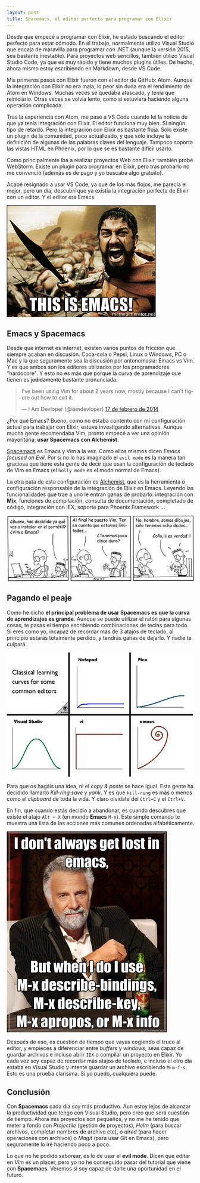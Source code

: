 ```yaml
---
layout: post
title: Spacemacs, el editor perfecto para programar con Elixir
---
```


Desde que empecé a programar con Elixir, he estado buscando el editor perfecto para estar cómodo. En el trabajo, normalmente utilizo Visual Studio
que encaja de maravilla para programar con .NET (aunque la versión 2015, sea bastante inestable). Para proyectos web sencillos, también utilizo Visual Studio Code,
ya que es muy rápido y tiene muchos plugins útiles. De hecho, ahora mismo estoy escribiendo en Markdown, desde VS Code.

Mis primeros pasos con Elixir fueron con el editor de GitHub: Atom. Aunque la integración con Elixir no era mala, lo peor sin duda era el rendimiento de Atom en Windows. Muchas veces se quedaba atascado, y tenía que reiniciarlo. Otras veces se volvía lento, como si estuviera haciendo alguna operación complicada. 

Tras la experiencia con Atom, me pasé a VS Code cuando leí la noticia de que ya tenía integración con Elixir. El editor funciona muy bien. Si ningún tipo de retardo. Pero la integración con Elixir es bastante floja. Solo existe un plugin de la comunidad, poco actualizado, y que solo incluye la definición de algunas de las palabras claves del lenguaje. Tampoco soporta las vistas HTML en Phoenix, por lo que se es bastante difícil usarlo.

Como principalmente iba a realizar proyectos Web con Elixir, también probé WebStorm. 
Existe un plugin para programar en Elixir, pero tras probarlo no me convenció (además es de pago y yo buscaba algo gratuito). 

Acabé resignado a usar VS Code, ya que de los más flojos, me parecía el mejor, pero un día, descubrí que ya existía la integración perfecta de Elixir con un editor. Y el editor era Emacs.

![Leonidas gritando Emacs](/img/posts/2016/this_is_emacs.jpg)

## Emacs y Spacemacs

Desde que internet es internet, existen varios puntos de fricción que siempre acaban en discusión. Coca-cola o  Pepsi, Linux o Windows, PC o Mac y la que seguramente sea la discusión por antonomasia: Emacs vs Vim. Y es que ambos son los editores utilizados por los programadores "hardocore". Y esto no es más que porque la curva de aprendizaje que tienen es ~~jodidamente~~ bastante pronunciada.

<blockquote class="twitter-tweet" data-lang="es"><p lang="en" dir="ltr">I&#39;ve been using Vim for about 2 years now, mostly because I can&#39;t figure out how to exit it.</p>&mdash; I Am Devloper (@iamdevloper) <a href="https://twitter.com/iamdevloper/status/435555976687923200">17 de febrero de 2014</a></blockquote>
<script async src="//platform.twitter.com/widgets.js" charset="utf-8"></script>

¿Por qué Emacs? Bueno, como no estaba contento con mi configuración actual para trabajar con Elixir, estuve investigando alternativas. Aunque mucha gente recomendaba Vim, pronto empecé a ver una opinión mayoritaria: **usar Spacemacs con Alchemist**.  

[Spacemacs](http://spacemacs.org/) es Emacs y Vim a la vez. Como ellos mismos dicen *Emacs focused on Evil*. Por si no lo has imaginado el `evil mode` es la manera tan graciosa que tiene esta gente de decir que usan la configuración de teclado de Vim en Emacs (el  `holly mode` es el modo normal de Emacs).

La otra pata de esta configuración es [Alchemist](https://github.com/tonini/alchemist.el), que es la herramienta o configuración responsable de la integración de Elixir en Emacs. Leyendo las funcionalidades que trae a uno le entran ganas de probarlo: integración con **Mix**, funciones de compilación, consulta de documentación, completado de código, integración con IEX, soporte para Phoenix Framework ...      


![Tira Ecol](/img/posts/2016/tiraecol-3.jpg)


## Pagando el peaje

Como he dicho **el principal problema de usar Spacemacs es que la curva de aprendizajes es grande**. Aunque se puede utilizar el ratón para algunas cosas, te pasas el tiempo escribiendo combinaciones de teclas para todo. Si eres como yo, incapaz de recordar más de 3 atajos de teclado, al principio estarás totalmente perdido, y tendrás ganas de dejarlo. Y nadie te culpará.

![Curvas de aprendizaje en algunos editores](/img/posts/2016/learning_curve.jpg)

Para que os hagáis una idea, ni el *copy & paste* se hace igual. Esta gente ha decidido llamarlo *Kill-ring save* y *yank*. Y es que `kill-ring` es más o menos como el *clipboard* de toda la vida. Y claro olvídate del `Ctrl+C` y el `Ctrl+V`.  

En fin, que cuando estás decidio a abandonar, es cuando descubres que existe el atajo `Alt + X` (en mundo **Emacs** `M-x`). Este simple comando te muestra una lista de las acciones más comunes ordenadas alfabéticamente. 

![Meme de Alt+M](/img/posts/2016/lost_emacs.jpg)

Después de eso, es cuestión de tiempo que vayas cogiendo el truco al editor, y empieces a diferenciar entre *buffers* y *windows*, seas capaz de guardar archivos e incluso abrir `IEX` o compilar un proyecto en Elixir. Yo cada vez soy capaz de recordar más atajos de teclado, e incluso el otro día estaba en Visual Studio y intenté guardar un archivo escribiendo `M-m-f-s`. Esto es una prueba clarísima. Si yo puedo, cualquiera puede.

## Conclusión

Con **Spacemacs** cada día soy más productivo. Aun estoy lejos de alcanzar la productividad que tengo con Visual Studio, pero creo que será cuestión de tiempo. Ahora mis proyectos son pequeños, y no me he tenido que meter a fondo con *Projectile* (gestión de proyectos), *Helm* (para buscar archivos, completar nombres de archivo etc), o *dired* (para hacer operaciones con archivos) o *Magit* (para usar Git en Emacs), pero seguramente lo iré haciendo poco a poco.

Lo que no he podido saborear, es lo de usar el **evil mode**. Dicen que editar en *Vim* es un placer, pero yo no he conseguido pasar del tutorial que viene con **Spacemacs**. Veremos si soy capaz de darle una oportunidad en el futuro.






